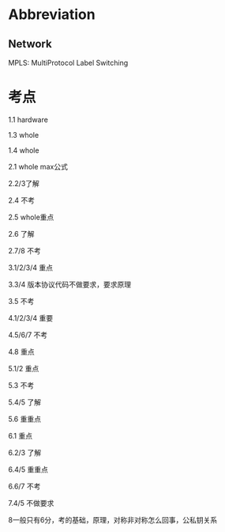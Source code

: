 # Abbreviation

## Network

MPLS: MultiProtocol Label Switching





# 考点

1.1 hardware

1.3 whole

1.4 whole



2.1 whole max公式

2.2/3了解

2.4 不考

2.5 whole重点

2.6 了解

2.7/8 不考



3.1/2/3/4 重点

3.3/4 版本协议代码不做要求，要求原理

3.5 不考



4.1/2/3/4 重要

4.5/6/7 不考

4.8 重点



5.1/2 重点

5.3 不考

5.4/5 了解

5.6 重重点



6.1 重点

6.2/3 了解

6.4/5 重重点

6.6/7 不考



7.4/5 不做要求



8一般只有6分，考的基础，原理，对称非对称怎么回事，公私钥关系 